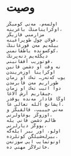 # وصيت

    اولسەم، مەني كوميڭز
    اوكراينامنڭ باغرينه،
    مزارمني قازيڭز
    قولان چول طوپراغينه.
    بيلەيم مەن قورغاننڭ
    كوكسونده ياطقانمني،
    ديڭلەيم دنەپرنڭ
    قوتوريب آققانيني.
    نە وقت او دشمن قانين
    اوكراينا اوزەريندن
    يوب كەتەر… تەك او زمان
    طوراريم مەن قابرمدن
    دوا اتيب تەك او زمان
    چيقاريم آرش آلاغا،
    اوڭا قادار مەنده يوقدر
    ايشانچ الله تعالی غا.
    مەني جيييب، قالقيڭز و
    اوزوڭز بوغاولرني،
    ظالم دشمن قاني يله
    يووڭز ديارلرني،
    اولو، اور بير ايلەگه
    بيرلەشيلگن كونلرده.
    اونوتمايب ايي سوزنەن
    خاترلاڭز مهني ده.
